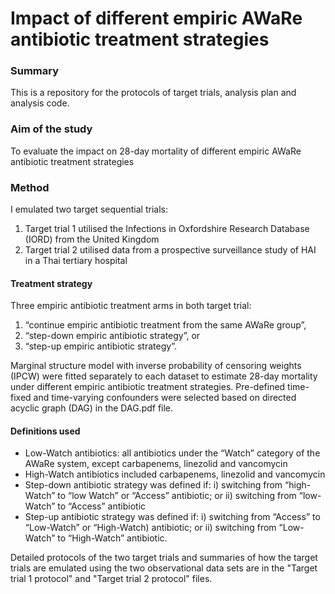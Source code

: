 # Impact of different empiric AWaRe antibiotic treatment strategies

### Summary
This is a repository for the protocols of target trials, analysis plan and analysis code.

### Aim of the study
To evaluate the impact on 28-day mortality of different empiric AWaRe antibiotic treatment strategies

### Method
I emulated two target sequential trials:
1. Target trial 1 utilised the Infections in Oxfordshire Research Database (IORD) from the United Kingdom
2. Target trial 2 utilised data from a prospective surveillance study of HAI in a Thai tertiary hospital

#### Treatment strategy 
Three empiric antibiotic treatment arms in both target trial:
1. “continue empiric antibiotic treatment from the same AWaRe group”,
2. “step-down empiric antibiotic strategy”,  or
3. “step-up empiric antibiotic strategy”. 

Marginal structure model with inverse probability of censoring weights (IPCW) were fitted separately to each dataset to estimate 28-day mortality under different empiric antibiotic treatment strategies. Pre-defined time-fixed and time-varying confounders were selected based on directed acyclic graph (DAG) in the DAG.pdf file.

#### Definitions used
- Low-Watch antibiotics: all antibiotics under the “Watch” category of the AWaRe system, except carbapenems, linezolid and vancomycin
- High-Watch antibiotics included carbapenems, linezolid and vancomycin
- Step-down antibiotic strategy was defined if:
  i) switching from “high-Watch” to “low Watch” or “Access” antibiotic; or
  ii) switching from “low-Watch” to “Access” antibiotic
- Step-up antibiotic strategy was defined if:
  i) switching from “Access” to “Low-Watch” or “High-Watch) antibiotic; or
  ii) switching from “Low-Watch” to “High-Watch” antibiotic.

Detailed protocols of the two target trials and summaries of how the target trials are emulated using the two observational data sets are in the "Target trial 1 protocol" and "Target trial 2 protocol" files.
